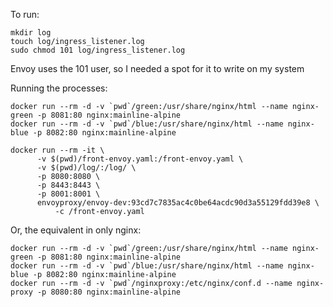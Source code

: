 To run:
```
mkdir log
touch log/ingress_listener.log
sudo chmod 101 log/ingress_listener.log
```

Envoy uses the 101 user, so I needed a spot for it to write on my system

Running the processes:

```
docker run --rm -d -v `pwd`/green:/usr/share/nginx/html --name nginx-green -p 8081:80 nginx:mainline-alpine
docker run --rm -d -v `pwd`/blue:/usr/share/nginx/html --name nginx-blue -p 8082:80 nginx:mainline-alpine

docker run --rm -it \
      -v $(pwd)/front-envoy.yaml:/front-envoy.yaml \
      -v $(pwd)/log/:/log/ \
      -p 8080:8080 \
      -p 8443:8443 \
      -p 8001:8001 \
      envoyproxy/envoy-dev:93cd7c7835ac4c0be64acdc90d3a55129fdd39e8 \
          -c /front-envoy.yaml
```

Or, the equivalent in only nginx:
```
docker run --rm -d -v `pwd`/green:/usr/share/nginx/html --name nginx-green -p 8081:80 nginx:mainline-alpine
docker run --rm -d -v `pwd`/blue:/usr/share/nginx/html --name nginx-blue -p 8082:80 nginx:mainline-alpine
docker run --rm -d -v `pwd`/nginxproxy:/etc/nginx/conf.d --name nginx-proxy -p 8080:80 nginx:mainline-alpine
```